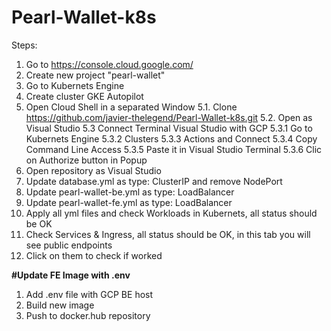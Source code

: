 # Pearl-Wallet-k8s

Steps:
1. Go to https://console.cloud.google.com/
2. Create new project "pearl-wallet"
3. Go to Kubernets Engine
4. Create cluster GKE Autopilot
5. Open Cloud Shell in a separated Window
5.1. Clone https://github.com/javier-thelegend/Pearl-Wallet-k8s.git
5.2. Open as Visual Studio
5.3 Connect Terminal Visual Studio with GCP
5.3.1 Go to Kubernets Engine
5.3.2 Clusters
5.3.3 Actions and Connect
5.3.4 Copy Command Line Access
5.3.5 Paste it in Visual Studio Terminal
5.3.6 Clic on Authorize button in Popup
6. Open repository as Visual Studio
7. Update database.yml as type: ClusterIP and remove NodePort
8. Update pearl-wallet-be.yml as type: LoadBalancer
9. Update pearl-wallet-fe.yml as type: LoadBalancer
10. Apply all yml files and check Workloads in Kubernets, all status should be OK 
11. Check Services & Ingress, all status should be OK, in this tab you will see public endpoints
12. Click on them to check if worked

**#Update FE Image with .env**
1. Add .env file with GCP BE host
2. Build new image
3. Push to docker.hub repository
